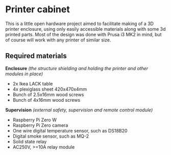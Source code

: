 # Printer cabinet
This is a little open hardware project aimed to facilitate making of a 3D printer enclosure, 
using only easily accessible materials along with some 3d printed parts. Most of the design 
was done with Prusa i3 MK2 in mind, but of course will work with any printer of similar size.

## Required materials
**Enclosure**
*(the structure shielding and holding the printer and other modules in place)*

- 2x Ikea LACK table
- 4x plexiglass sheet 420x470x4mm
- Bunch of 2.5x16mm wood screws
- Bunch of 4x16mm wood screws

**Supervision**
*(external safety, supervision and remote control module)*

- Raspberry Pi Zero W
- Raspberry Pi Zero camera
- One wire digital temperature sensor, such as DS18B20
- Digital smoke sensor, such as MQ-2
- Solid state relay 
- AC250V, >=10A relay module
